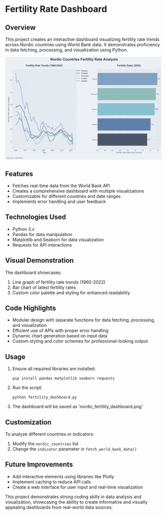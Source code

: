 # Fertility Rate Dashboard

## Overview
This project creates an interactive dashboard visualizing fertility rate trends across Nordic countries using World Bank data. It demonstrates proficiency in data fetching, processing, and visualization using Python.

![Nordic Fertility Dashboard](nordic_fertility_dashboard.png)

## Features
- Fetches real-time data from the World Bank API
- Creates a comprehensive dashboard with multiple visualizations
- Customizable for different countries and date ranges
- Implements error handling and user feedback

## Technologies Used
- Python 3.x
- Pandas for data manipulation
- Matplotlib and Seaborn for data visualization
- Requests for API interactions

## Visual Demonstration
The dashboard showcases:
1. Line graph of fertility rate trends (1960-2022)
2. Bar chart of latest fertility rates
3. Custom color palette and styling for enhanced readability

## Code Highlights
- Modular design with separate functions for data fetching, processing, and visualization
- Efficient use of APIs with proper error handling
- Dynamic chart generation based on input data
- Custom styling and color schemes for professional-looking output

## Usage
1. Ensure all required libraries are installed:
   ```
   pip install pandas matplotlib seaborn requests
   ```
2. Run the script:
   ```
   python fertility_dashboard.py
   ```
3. The dashboard will be saved as 'nordic_fertility_dashboard.png'

## Customization
To analyze different countries or indicators:
1. Modify the `nordic_countries` list
2. Change the `indicator` parameter in `fetch_world_bank_data()`

## Future Improvements
- Add interactive elements using libraries like Plotly
- Implement caching to reduce API calls
- Create a web interface for user input and real-time visualization

This project demonstrates strong coding skills in data analysis and visualization, showcasing the ability to create informative and visually appealing dashboards from real-world data sources.
